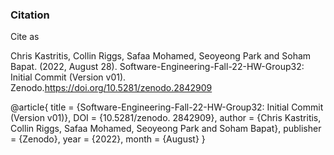 ### Citation
Cite as

Chris Kastritis, Collin Riggs, Safaa Mohamed, Seoyeong Park and Soham Bapat. (2022, August 28). Software-Engineering-Fall-22-HW-Group32: Initial Commit (Version v01). Zenodo.https://doi.org/10.5281/zenodo.2842909

@article{
  title     = {Software-Engineering-Fall-22-HW-Group32: Initial Commit (Version v01)},
  DOI       = {10.5281/zenodo. 2842909}, 
  author    = {Chris Kastritis, Collin Riggs, Safaa Mohamed, Seoyeong Park and Soham Bapat}, 
  publisher = {Zenodo}, 
  year      = {2022}, 
  month     = {August}
}
